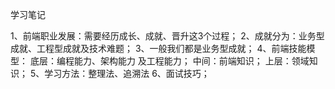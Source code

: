 学习笔记

1、前端职业发展：需要经历成长、成就、晋升这3个过程；
2、成就分为：业务型成就、工程型成就及技术难题；
3、一般我们都是业务型成就；
4、前端技能模型：
	底层：编程能力、架构能力 及工程能力；
	中间：前端知识；
	上层：领域知识；
5、学习方法：整理法、追溯法
6、面试技巧；